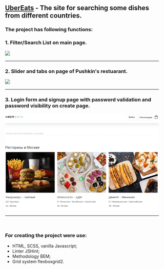 ## [UberEats](https://albshar.github.io/ubereats/) - The site for searching some dishes from different countries.

### The project has following functions:
### 1. Filter/Search List on main page.
![](https://github.com/AlbShar/ubereats/blob/features/Filter_list/gifs/filter_list.gif)
___
### 2. Slider and tabs on page of Pushkin's restuarant.
![](https://github.com/AlbShar/ubereats/blob/master/gifs/slider_tabs.gif)
___
### 3. Login form and signup page with password validation and password visibility on create page.
![](https://github.com/AlbShar/ubereats/blob/master/gifs/signup_form.gif)
___
<br>

### For creating the project were use:
- HTML, SCSS, vanilla Javascript;
- Linter JSHint;
- Methodology BEM;
- Grid system flexboxgrid2.
